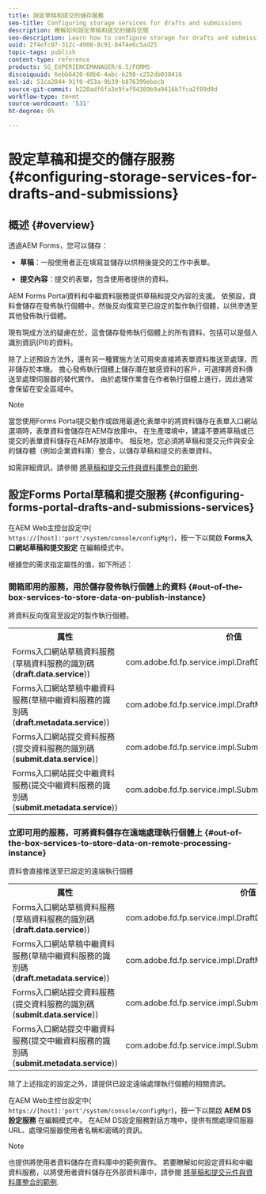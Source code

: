```yaml
---
title: 設定草稿和提交的儲存服務
seo-title: Configuring storage services for drafts and submissions
description: 瞭解如何設定草稿和提交的儲存空間
seo-description: Learn how to configure storage for drafts and submissions
uuid: 2f4efc07-312c-4908-8c91-84f4e6c5ad25
topic-tags: publish
content-type: reference
products: SG_EXPERIENCEMANAGER/6.5/FORMS
discoiquuid: 6ebb6420-68b6-4abc-b298-c252db038416
exl-id: 51ca2844-91f0-453a-9b39-b876399ebecb
source-git-commit: b220adf6fa3e9faf94389b9a9416b7fca2f89d9d
workflow-type: tm+mt
source-wordcount: '531'
ht-degree: 0%

---
```


# 設定草稿和提交的儲存服務 {#configuring-storage-services-for-drafts-and-submissions}

## 概述 {#overview}

透過AEM Forms，您可以儲存：

* **草稿**：一般使用者正在填寫並儲存以供稍後提交的工作中表單。

* **提交內容**：提交的表單，包含使用者提供的資料。

AEM Forms Portal資料和中繼資料服務提供草稿和提交內容的支援。 依預設，資料會儲存在發佈執行個體中，然後反向復寫至已設定的製作執行個體，以供滲透至其他發佈執行個體。

現有現成方法的疑慮在於，這會儲存發佈執行個體上的所有資料，包括可以是個人識別資訊(PII)的資料。

除了上述預設方法外，還有另一種實施方法可用來直接將表單資料推送至處理，而非儲存於本機。 擔心發佈執行個體上儲存潛在敏感資料的客戶，可選擇將資料傳送至處理伺服器的替代實作。 由於處理作業會在作者執行個體上進行，因此通常會保留在安全區域中。

>[!NOTE]
>
>當您使用Forms Portal提交動作或啟用最適化表單中的將資料儲存在表單入口網站選項時，表單資料會儲存在AEM存放庫中。 在生產環境中，建議不要將草稿或已提交的表單資料儲存在AEM存放庫中。 相反地，您必須將草稿和提交元件與安全的儲存體（例如企業資料庫）整合，以儲存草稿和提交的表單資料。
>
>如需詳細資訊，請參閱 [將草稿和提交元件與資料庫整合的範例](/help/forms/using/integrate-draft-submission-database.md).

## 設定Forms Portal草稿和提交服務 {#configuring-forms-portal-drafts-and-submissions-services}

在AEM Web主控台設定中( `https://[host]:'port'/system/console/configMgr`)，按一下以開啟 **Forms入口網站草稿和提交設定** 在編輯模式中。

根據您的需求指定屬性的值，如下所述：

### 開箱即用的服務，用於儲存發佈執行個體上的資料 {#out-of-the-box-services-to-store-data-on-publish-instance}

將資料反向復寫至設定的製作執行個體。

<table>
 <tbody>
  <tr>
   <th>属性</th>
   <th>价值</th>
  </tr>
  <tr>
   <td>Forms入口網站草稿資料服務(草稿資料服務的識別碼(<strong>draft.data.service</strong>))</td>
   <td>com.adobe.fd.fp.service.impl.DraftDataServiceImpl<br /> </td>
  </tr>
  <tr>
   <td>Forms入口網站草稿中繼資料服務(草稿中繼資料服務的識別碼(<strong>draft.metadata.service</strong>))</td>
   <td>com.adobe.fd.fp.service.impl.DraftMetadataServiceImpl<br /> </td>
  </tr>
  <tr>
   <td>Forms入口網站提交資料服務(提交資料服務的識別碼(<strong>submit.data.service</strong>))</td>
   <td>com.adobe.fd.fp.service.impl.SubmitDataServiceImpl<br /> </td>
  </tr>
  <tr>
   <td>Forms入口網站提交中繼資料服務(提交中繼資料服務的識別碼(<strong>submit.metadata.service</strong>))</td>
   <td>com.adobe.fd.fp.service.impl.SubmitMetadataServiceImpl<br /> </td>
  </tr>
 </tbody>
</table>

### 立即可用的服務，可將資料儲存在遠端處理執行個體上 {#out-of-the-box-services-to-store-data-on-remote-processing-instance}

資料會直接推送至已設定的遠端執行個體

<table>
 <tbody>
  <tr>
   <th>属性</th>
   <th>价值</th>
  </tr>
  <tr>
   <td>Forms入口網站草稿資料服務(草稿資料服務的識別碼(<strong>draft.data.service</strong>))</td>
   <td>com.adobe.fd.fp.service.impl.DraftDataServiceRemoteImpl<br /> </td>
  </tr>
  <tr>
   <td>Forms入口網站草稿中繼資料服務(草稿中繼資料服務的識別碼(<strong>draft.metadata.service</strong>))</td>
   <td>com.adobe.fd.fp.service.impl.DraftMetadataServiceRemoteImpl<br /> </td>
  </tr>
  <tr>
   <td>Forms入口網站提交資料服務(提交資料服務的識別碼(<strong>submit.data.service</strong>))</td>
   <td>com.adobe.fd.fp.service.impl.SubmitDataServiceRemoteImpl<br /> </td>
  </tr>
  <tr>
   <td>Forms入口網站提交中繼資料服務(提交中繼資料服務的識別碼(<strong>submit.metadata.service</strong>))</td>
   <td>com.adobe.fd.fp.service.impl.SubmitMetadataServiceRemoteImpl<br /> </td>
  </tr>
 </tbody>
</table>

除了上述指定的設定之外，請提供已設定遠端處理執行個體的相關資訊。

在AEM Web主控台設定中( `https://[host]:'port'/system/console/configMgr`)，按一下以開啟 **AEM DS設定服務** 在編輯模式中。 在AEM DS設定服務對話方塊中，提供有關處理伺服器URL、處理伺服器使用者名稱和密碼的資訊。

>[!NOTE]
>
>也提供將使用者資料儲存在資料庫中的範例實作。 若要瞭解如何設定資料和中繼資料服務，以將使用者資料儲存在外部資料庫中，請參閱 [將草稿和提交元件與資料庫整合的範例](/help/forms/using/integrate-draft-submission-database.md).
